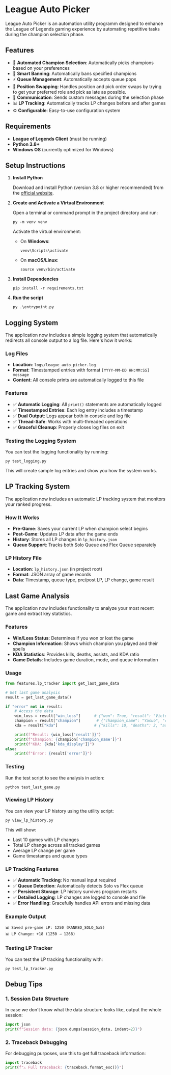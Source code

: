 # League Auto Picker

League Auto Picker is an automation utility programm designed to enhance the League of Legends gaming experience by automating repetitive tasks during the champion selection phase.

## Features

- 🤖 **Automated Champion Selection**: Automatically picks champions based on your preferences
- 🚫 **Smart Banning**: Automatically bans specified champions
- ⚡ **Queue Management**: Automatically accepts queue pops
- 🔄 **Position Swapping**: Handles position and pick order swaps by trying to get your preferred role and pick as late as possible.
- 💬 **Communication**: Sends custom messages during the selection phase
- 📊 **LP Tracking**: Automatically tracks LP changes before and after games
- ⚙️ **Configurable**: Easy-to-use configuration system

## Requirements

- **League of Legends Client** (must be running)
- **Python 3.8+**
- **Windows OS** (currently optimized for Windows)

## Setup Instructions

1. **Install Python**

   Download and install Python (version 3.8 or higher recommended) from the [official website](https://www.python.org/downloads/).

2. **Create and Activate a Virtual Environment**

   Open a terminal or command prompt in the project directory and run:

   ```
   py -m venv venv
   ```

   Activate the virtual environment:

   - On **Windows**:
     ```
     venv\Scripts\activate
     ```
   - On **macOS/Linux**:
     ```
     source venv/bin/activate
     ```

3. **Install Dependencies**

   ```
   pip install -r requirements.txt
   ```

4. **Run the script**
   ```
   py .\entrypoint.py
   ```

## Logging System

The application now includes a simple logging system that automatically redirects all console output to a log file. Here's how it works:

### Log Files

- **Location**: `logs/league_auto_picker.log`
- **Format**: Timestamped entries with format `[YYYY-MM-DD HH:MM:SS] message`
- **Content**: All console prints are automatically logged to this file

### Features

- ✅ **Automatic Logging**: All `print()` statements are automatically logged
- ✅ **Timestamped Entries**: Each log entry includes a timestamp
- ✅ **Dual Output**: Logs appear both in console and log file
- ✅ **Thread-Safe**: Works with multi-threaded operations
- ✅ **Graceful Cleanup**: Properly closes log files on exit

### Testing the Logging System

You can test the logging functionality by running:

```
py test_logging.py
```

This will create sample log entries and show you how the system works.

## LP Tracking System

The application now includes an automatic LP tracking system that monitors your ranked progress.

### How It Works

- **Pre-Game**: Saves your current LP when champion select begins
- **Post-Game**: Updates LP data after the game ends
- **History**: Stores all LP changes in `lp_history.json`
- **Queue Support**: Tracks both Solo Queue and Flex Queue separately

### LP History File

- **Location**: `lp_history.json` (in project root)
- **Format**: JSON array of game records
- **Data**: Timestamp, queue type, pre/post LP, LP change, game result

## Last Game Analysis

The application now includes functionality to analyze your most recent game and extract key statistics.

### Features

- **Win/Loss Status**: Determines if you won or lost the game
- **Champion Information**: Shows which champion you played and their spells
- **KDA Statistics**: Provides kills, deaths, assists, and KDA ratio
- **Game Details**: Includes game duration, mode, and queue information

### Usage

```python
from features.lp_tracker import get_last_game_data

# Get last game analysis
result = get_last_game_data()

if "error" not in result:
    # Access the data
    win_loss = result["win_loss"]      # {"won": True, "result": "Victory"}
    champion = result["champion"]       # {"champion_name": "Yasuo", "champion_id": 157}
    kda = result["kda"]                # {"kills": 10, "deaths": 2, "assists": 5, "kda_display": "10/2/5"}

    print(f"Result: {win_loss['result']}")
    print(f"Champion: {champion['champion_name']}")
    print(f"KDA: {kda['kda_display']}")
else:
    print(f"Error: {result['error']}")
```

### Testing

Run the test script to see the analysis in action:

```
python test_last_game.py
```

### Viewing LP History

You can view your LP history using the utility script:

```
py view_lp_history.py
```

This will show:

- Last 10 games with LP changes
- Total LP change across all tracked games
- Average LP change per game
- Game timestamps and queue types

### LP Tracking Features

- ✅ **Automatic Tracking**: No manual input required
- ✅ **Queue Detection**: Automatically detects Solo vs Flex queue
- ✅ **Persistent Storage**: LP history survives program restarts
- ✅ **Detailed Logging**: LP changes are logged to console and file
- ✅ **Error Handling**: Gracefully handles API errors and missing data

### Example Output

```
📊 Saved pre-game LP: 1250 (RANKED_SOLO_5x5)
📊 LP Change: +18 (1250 → 1268)
```

### Testing LP Tracker

You can test the LP tracking functionality with:

```
py test_lp_tracker.py
```

## Debug Tips

### 1. Session Data Structure

In case we don't know what the data structure looks like, output the whole session:

```python
import json
print(f"Session data: {json.dumps(session_data, indent=2)}")
```

### 2. Traceback Debugging

For debugging purposes, use this to get full traceback information:

```python
import traceback
print(f"⚠️ Full traceback: {traceback.format_exc()}")
```
